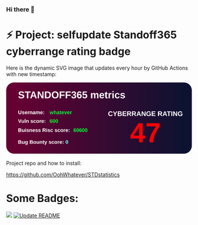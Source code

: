 ### Hi there 👋

<!--
**OohWhatever/OohWhatever** is a ✨ _special_ ✨ repository because its `README.md` (this file) appears on your GitHub profile.

Here are some ideas to get you started:

- 🔭 I’m currently working on ...
- 🌱 I’m currently learning ...
- 👯 I’m looking to collaborate on ...
- 🤔 I’m looking for help with ...
- 💬 Ask me about ...
- 📫 How to reach me: ...
- 😄 Pronouns: ...

-->
# ⚡ Project: selfupdate Standoff365 cyberrange rating badge

Here is the dynamic SVG image that updates every hour by GitHub Actions with new timestamp:

![Dynamic SVG Image](https://github.com/OohWhatever/OohWhatever/blob/main/img/data.svg?raw=true&timestamp=1715965726)


Project repo and how to install:

https://github.com/OohWhatever/STDstatistics





# Some Badges:
![](https://komarev.com/ghpvc/?username=OohWhatever) [![Update README](https://github.com/OohWhatever/OohWhatever/actions/workflows/stale.yml/badge.svg)](https://github.com/OohWhatever/OohWhatever/actions/workflows/stale.yml)


